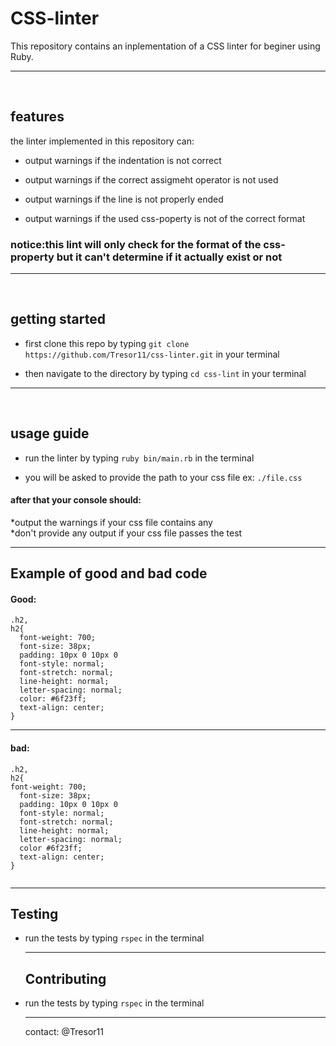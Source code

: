 # CSS-linter

This repository contains an inplementation of a CSS linter for beginer using Ruby. <hr> </br>

## features

the linter implemented in this repository can:

- output warnings if the indentation is not correct

- output warnings if the correct assigmeht operator is not used

- output warnings if the line is not properly ended

- output warnings if the used css-poperty is not of the correct format

### notice:this lint will only check for the format of the css-property but it can't determine if it actually exist or not
<hr> </br>

## getting started

- first clone this repo by typing ```git clone https://github.com/Tresor11/css-linter.git``` in your terminal

- then navigate to the directory by typing ```cd css-lint``` in your terminal
<hr> </br>

## usage guide

- run the linter by typing  ```ruby bin/main.rb``` in the terminal

- you will be asked to provide the path to your css file ex: ```./file.css```

#### after that your console should:

  *output the warnings if your css file contains any </br>
  *don't provide any output if your css file passes the test
  
  <hr>
  
## Example of good and bad code

#### Good:
```
.h2,
h2{
  font-weight: 700;
  font-size: 38px;
  padding: 10px 0 10px 0
  font-style: normal;
  font-stretch: normal;
  line-height: normal;
  letter-spacing: normal;
  color: #6f23ff;
  text-align: center;
}

```
<hr>

#### bad:
```
.h2,
h2{
font-weight: 700;
  font-size: 38px;
  padding: 10px 0 10px 0
  font-style: normal;
  font-stretch: normal;
  line-height: normal;
  letter-spacing: normal;
  color #6f23ff;
  text-align: center;
}


```
  <hr>
  
  ## Testing

- run the tests by typing ```rspec``` in the terminal

  <hr>
  
  ## Contributing

- run the tests by typing ```rspec``` in the terminal

  <hr>
  
  contact: @Tresor11
  

